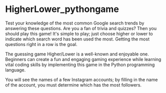 # HigherLower_pythongame
Test your knowledge of the most common Google search trends by answering these questions. Are you a fan of trivia and quizzes? Then you should play this game!
It's simple to play; just choose higher or lower to indicate which search word has been used the most. Getting the most questions right in a row is the goal.

The guessing game Higher/Lower is a well-known and enjoyable one. Beginners can create a fun and engaging gaming experience while learning vital coding skills by implementing this game in the Python programming language.

You will see the names of a few Instagram accounts; by filling in the name of the account, you must determine which has the most followers.
